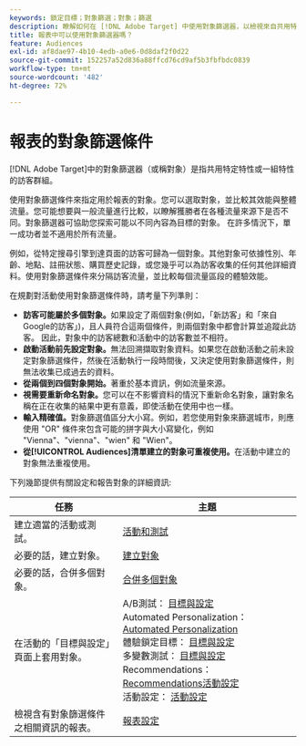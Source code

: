 ```yaml
---
keywords: 鎖定目標；對象篩選；對象；篩選
description: 瞭解如何在 [!DNL Adobe Target] 中使用對象篩選器，以檢視來自共用特性之訪客的資料。
title: 報表中可以使用對象篩選器嗎？
feature: Audiences
exl-id: af8dae97-4b10-4edb-a0e6-0d8daf2f0d22
source-git-commit: 152257a52d836a88ffcd76cd9af5b3fbfbdc0839
workflow-type: tm+mt
source-wordcount: '482'
ht-degree: 72%

---
```


# 報表的對象篩選條件

[!DNL Adobe Target]中的對象篩選器（或稱對象）是指共用特定特性或一組特性的訪客群組。

使用對象篩選條件來指定用於報表的對象。您可以選取對象，並比較其效能與整體流量。您可能想要與一般流量進行比較，以瞭解獲勝者在各種流量來源下是否不同。對象篩選器可協助您探索可能以不同內容為目標的對象。 在許多情況下，單一成功者並不適用於所有流量。

例如，從特定搜尋引擎到達頁面的訪客可歸為一個對象。其他對象可依據性別、年齡、地點、註冊狀態、購買歷史記錄，或您幾乎可以為訪客收集的任何其他詳細資料。使用對象篩選條件來分隔訪客流量，並比較每個流量區段的體驗效能。

在規劃對活動使用對象篩選條件時，請考量下列準則：

* **訪客可能屬於多個對象。**&#x200B;如果設定了兩個對象(例如，「新訪客」和「來自Google的訪客」)，且人員符合這兩個條件，則兩個對象中都會計算並追蹤此訪客。 因此，對象中的訪客總數和活動中的訪客數並不相符。
* **啟動活動前先設定對象。**&#x200B;無法回溯擷取對象資料。如果您在啟動活動之前未設定對象篩選條件，然後在活動執行一段時間後，又決定使用對象篩選條件，則無法收集已成過去的資料。
* **從兩個到四個對象開始。**&#x200B;著重於基本資訊，例如流量來源。
* **視需要重新命名對象。**&#x200B;您可以在不影響資料的情況下重新命名對象，讓對象名稱在正在收集的結果中更有意義，即使活動在使用中也一樣。
* **輸入精確值。**&#x200B;對象篩選值區分大小寫。例如，若您使用對象來篩選城市，則應使用 &quot;OR&quot; 條件來包含可能的拼字與大小寫變化，例如 &quot;Vienna&quot;、&quot;vienna&quot;、&quot;wien&quot; 和 &quot;Wien&quot;。
* **從[!UICONTROL Audiences]清單建立的對象可重複使用。**&#x200B;在活動中建立的對象無法重複使用。

下列幾節提供有關設定和報告對象的詳細資訊:

| 任務 | 主題 |
|--- |--- |
| 建立適當的活動或測試。 | [活動和測試](/help/main/c-intro/target-key-concepts.md) |
| 必要的話，建立對象。 | [建立對象](/help/main/c-target/c-audiences/create-audience.md) |
| 必要的話，合併多個對象。 | [合併多個對象](/help/main/c-target/combining-multiple-audiences.md) |
| 在活動的「目標與設定」頁面上套用對象。 | A/B測試： [目標與設定](/help/main/c-activities/t-test-ab/t-test-create-ab/ab-goals-and-settings.md)<br>Automated Personalization： [Automated Personalization](/help/main/c-activities/t-automated-personalization/automated-personalization.md)<br>體驗鎖定目標： [目標與設定](/help/main/c-activities/t-experience-target/t-xt-create/xt-goals-and-settings.md)<br>多變數測試： [目標與設定](/help/main/c-activities/c-multivariate-testing/t-create-multivariate-test/goals-and-settings.md)<br>Recommendations： [Recommendations活動設定](/help/main/c-recommendations/t-create-recs-activity/recs-activity-settings.md)<br>活動設定： [活動設定](/help/main/c-activities/activity-settings.md) |
| 檢視含有對象篩選條件之相關資訊的報表。 | [報表設定](/help/main/c-reports/c-report-settings/report-settings.md) |
